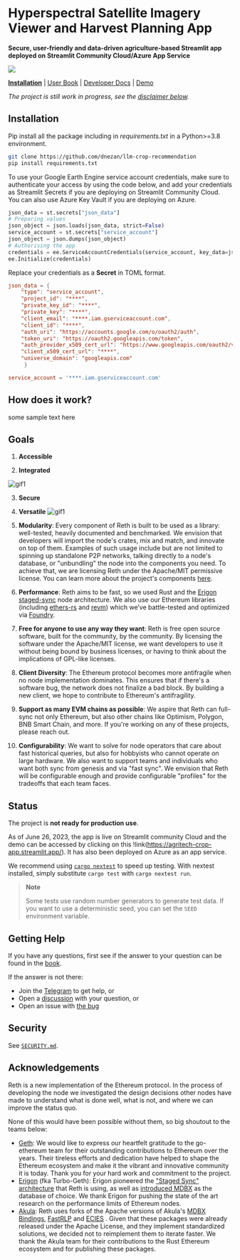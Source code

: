 # Hyperspectral Satellite Imagery Viewer and Harvest Planning App 

**Secure, user-friendly and data-driven agriculture-based Streamlit app deployed on Streamlit Community Cloud/Azure App Service**

![](./assets/reth-alpha.png)

**[Installation](./install)**
| [User Book](https://paradigmxyz.github.io/reth)
| [Developer Docs](./docs)
| [Demo](https://agritech-crop-app.streamlit.app/)

*The project is still work in progress, see the [disclaimer below](#status).*

## Installation

Pip install all the package including in *requirements.txt* in a Python>=3.8 environment.
```sh
git clone https://github.com/dnezan/llm-crop-recommendation
pip install requirements.txt
```
To use your Google Earth Engine service account credentials, make sure to authenticate your access by using the code below, and add your credentials as Streamlit Secrets if you are deploying on Streamlit Community Cloud. You can also use Azure Key Vault if you are deploying on Azure.

```python
json_data = st.secrets["json_data"]
# Preparing values
json_object = json.loads(json_data, strict=False)
service_account = st.secrets["service_account"]
json_object = json.dumps(json_object)
# Authorising the app
credentials = ee.ServiceAccountCredentials(service_account, key_data=json_object)
ee.Initialize(credentials)
```

Replace your credentials as a **Secret** in TOML format.
```toml
json_data = { 
    "type": "service_account",
    "project_id": "****",
    "private_key_id": "****",
    "private_key": "****",
    "client_email": "****.iam.gserviceaccount.com",
    "client_id": "****",
    "auth_uri": "https://accounts.google.com/o/oauth2/auth",
    "token_uri": "https://oauth2.googleapis.com/token",
    "auth_provider_x509_cert_url": "https://www.googleapis.com/oauth2/v1/certs",
    "client_x509_cert_url": "****",
    "universe_domain": "googleapis.com"
     }

service_account = '****.iam.gserviceaccount.com'
```

## How does it work?

some sample text here

## Goals
1. **Accessible**

2. **Integrated**

![gif1](https://github.com/dnezan/llm-crop-recommendation/blob/main/data/gifs/browse.gif?raw=true)

3. **Secure**

4. **Versatile**
![gif1](https://github.com/dnezan/llm-crop-recommendation/blob/main/data/gifs/versatile.gif?raw=true)



1. **Modularity**: Every component of Reth is built to be used as a library: well-tested, heavily documented and benchmarked. We envision that developers will import the node's crates, mix and match, and innovate on top of them. Examples of such usage include but are not limited to spinning up standalone P2P networks, talking directly to a node's database, or "unbundling" the node into the components you need. To achieve that, we are licensing Reth under the Apache/MIT permissive license. You can learn more about the project's components [here](./docs/repo/layout.md).
2. **Performance**: Reth aims to be fast, so we used Rust and the [Erigon staged-sync](https://erigon.substack.com/p/erigon-stage-sync-and-control-flows) node architecture. We also use our Ethereum libraries (including [ethers-rs](https://github.com/gakonst/ethers-rs/) and [revm](https://github.com/bluealloy/revm/)) which we’ve battle-tested and optimized via [Foundry](https://github.com/foundry-rs/foundry/).
3. **Free for anyone to use any way they want**: Reth is free open source software, built for the community, by the community. By licensing the software under the Apache/MIT license, we want developers to use it without being bound by business licenses, or having to think about the implications of GPL-like licenses.
4. **Client Diversity**: The Ethereum protocol becomes more antifragile when no node implementation dominates. This ensures that if there's a software bug, the network does not finalize a bad block. By building a new client, we hope to contribute to Ethereum's antifragility.
5. **Support as many EVM chains as possible**: We aspire that Reth can full-sync not only Ethereum, but also other chains like Optimism, Polygon, BNB Smart Chain, and more. If you're working on any of these projects, please reach out.
6. **Configurability**: We want to solve for node operators that care about fast historical queries, but also for hobbyists who cannot operate on large hardware. We also want to support teams and individuals who want both sync from genesis and via "fast sync". We envision that Reth will be configurable enough and provide configurable "profiles" for the tradeoffs that each team faces.

## Status

The project is **not ready for production use**.

As of June 26, 2023, the app is live on Streamlit community Cloud and the demo can be accessed by clicking on this !link(https://agritech-crop-app.streamlit.app/). It has also been deployed on Azure as an app service.


We recommend using [`cargo nextest`](https://nexte.st/) to speed up testing. With nextest installed, simply substitute `cargo test` with `cargo nextest run`.

> **Note**
> 
> Some tests use random number generators to generate test data. If you want to use a deterministic seed, you can set the `SEED` environment variable.

## Getting Help

If you have any questions, first see if the answer to your question can be found in the [book][book].

If the answer is not there:

- Join the [Telegram][tg-url] to get help, or
- Open a [discussion](https://github.com/paradigmxyz/reth/discussions/new) with your question, or
- Open an issue with [the bug](https://github.com/paradigmxyz/reth/issues/new)

## Security

See [`SECURITY.md`](./SECURITY.md).

## Acknowledgements

Reth is a new implementation of the Ethereum protocol. In the process of developing the node we investigated the design decisions other nodes have made to understand what is done well, what is not, and where we can improve the status quo.

None of this would have been possible without them, so big shoutout to the teams below:
* [Geth](https://github.com/ethereum/go-ethereum/): We would like to express our heartfelt gratitude to the go-ethereum team for their outstanding contributions to Ethereum over the years. Their tireless efforts and dedication have helped to shape the Ethereum ecosystem and make it the vibrant and innovative community it is today. Thank you for your hard work and commitment to the project.
* [Erigon](https://github.com/ledgerwatch/erigon) (fka Turbo-Geth): Erigon pioneered the ["Staged Sync" architecture](https://erigon.substack.com/p/erigon-stage-sync-and-control-flows) that Reth is using, as well as [introduced MDBX](https://github.com/ledgerwatch/erigon/wiki/Choice-of-storage-engine) as the database of choice. We thank Erigon for pushing the state of the art research on the performance limits of Ethereum nodes.
* [Akula](https://github.com/akula-bft/akula/): Reth uses forks of the Apache versions of Akula's [MDBX Bindings](https://github.com/paradigmxyz/reth/pull/132), [FastRLP](https://github.com/paradigmxyz/reth/pull/63) and [ECIES](https://github.com/paradigmxyz/reth/pull/80) . Given that these packages were already released under the Apache License, and they implement standardized solutions, we decided not to reimplement them to iterate faster. We thank the Akula team for their contributions to the Rust Ethereum ecosystem and for publishing these packages.

[book]: https://paradigmxyz.github.io/reth/
[tg-url]: https://t.me/paradigm_reth